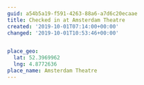 ```yaml
---
guid: a54b5a19-f591-4263-88a6-a7d6c20ecaae
title: Checked in at Amsterdam Theatre
created: '2019-10-01T07:14:00+00:00'
changed: '2019-10-01T10:53:46+00:00'


place_geo:
  lat: 52.3969962
  lng: 4.8772636
place_name: Amsterdam Theatre
---
```


